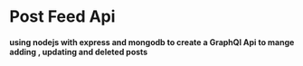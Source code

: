# Post Feed Api
#### using nodejs with express and mongodb to create a GraphQl Api to mange adding , updating and deleted posts 
